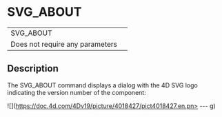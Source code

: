 <!-- SVG_ABOUT -->
# SVG_ABOUT

|     |     |
|  --- | --- |
| SVG_ABOUT |     |     |     |     |     |     |     |
| Does not require any parameters |     |     |     |     |     |     |     |

## Description

The SVG_ABOUT command displays a dialog with the 4D SVG logo indicating the version number of the component:

![](https://doc.4d.com/4Dv19/picture/4018427/pict4018427.en.pn> ---
g)
